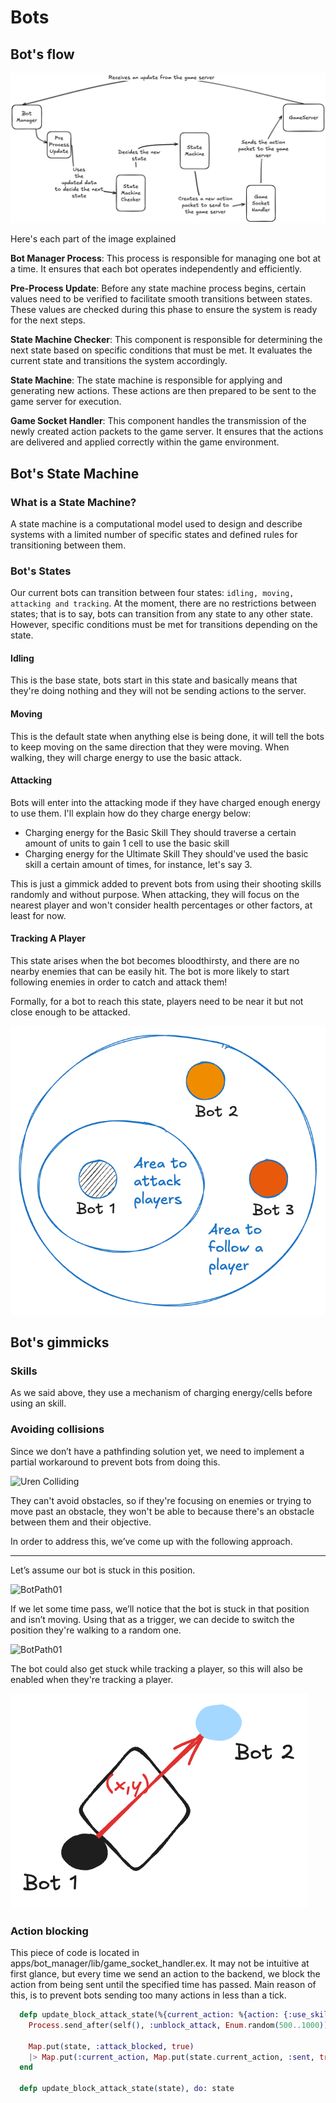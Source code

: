 # Bots

## Bot's flow

![Image showing the workflow of any bot](bots_flow.png)

Here's each part of the image explained

**Bot Manager Process**: This process is responsible for managing one bot at a time. It ensures that each bot operates independently and efficiently.

**Pre-Process Update**: Before any state machine process begins, certain values need to be verified to facilitate smooth transitions between states. These values are checked during this phase to ensure the system is ready for the next steps.

**State Machine Checker**: This component is responsible for determining the next state based on specific conditions that must be met. It evaluates the current state and transitions the system accordingly.

**State Machine**: The state machine is responsible for applying and generating new actions. These actions are then prepared to be sent to the game server for execution.

**Game Socket Handler**: This component handles the transmission of the newly created action packets to the game server. It ensures that the actions are delivered and applied correctly within the game environment.

## Bot's State Machine

### What is a State Machine?

A state machine is a computational model used to design and describe systems with a limited number of specific states and defined rules for transitioning between them.


### Bot's States

Our current bots can transition between four states: `idling, moving, attacking and tracking`. At the moment, there are no restrictions between states; that is to say, bots can transition from any state to any other state. However, specific conditions must be met for transitions depending on the state.

#### Idling

This is the base state, bots start in this state and basically means that they're doing nothing and they will not be sending actions to the server.

#### Moving

This is the default state when anything else is being done, it will tell the bots to keep moving on the same direction that they were moving.
When walking, they will charge energy to use the basic attack.

#### Attacking

Bots will enter into the attacking mode if they have charged enough energy to use them. I'll explain how do they charge energy below:

- Charging energy for the Basic Skill
    They should traverse a certain amount of units to gain 1 cell to use the basic skill
- Charging energy for the Ultimate Skill
    They should've used the basic skill a certain amount of times, for instance, let's say 3.

This is just a gimmick added to prevent bots from using their shooting skills randomly and without purpose. 
When attacking, they will focus on the nearest player and won't consider health percentages or other factors, at least for now.

#### Tracking A Player

This state arises when the bot becomes bloodthirsty, and there are no nearby enemies that can be easily hit. The bot is more likely to start following enemies in order to catch and attack them!

Formally, for a bot to reach this state, players need to be near it but not close enough to be attacked.

![aggresive areas](bots_aggresive_areas.png)

## Bot's gimmicks

### Skills 

As we said above, they use a mechanism of charging energy/cells before using an skill.


### Avoiding collisions

Since we don’t have a pathfinding solution yet, we need to implement a partial workaround to prevent bots from doing this.

![Uren Colliding](bots_colliding.gif)

They can't avoid obstacles, so if they're focusing on enemies or trying to move past an obstacle, they won't be able to because there's an obstacle between them and their objective.

In order to address this, we’ve come up with the following approach.

--- 

Let’s assume our bot is stuck in this position.

![BotPath01](bot_path_01.png)


If we let some time pass, we’ll notice that the bot is stuck in that position and isn’t moving.
Using that as a trigger, we can decide to switch the position they're walking to a random one.

![BotPath01](bot_path_02.png)

The bot could also get stuck while tracking a player, so this will also be enabled when they're tracking a player.

![alt text](bot_path_03.png)

### Action blocking

This piece of code is located in apps/bot_manager/lib/game_socket_handler.ex. It may not be intuitive at first glance, but every time we send an action to the backend, we block the action from being sent until the specified time has passed. Main reason of this, is to prevent bots sending too many actions in less than a tick.

```elixir
  defp update_block_attack_state(%{current_action: %{action: {:use_skill, _, _}, sent: false}} = state) do
    Process.send_after(self(), :unblock_attack, Enum.random(500..1000))

    Map.put(state, :attack_blocked, true)
    |> Map.put(:current_action, Map.put(state.current_action, :sent, true))
  end

  defp update_block_attack_state(state), do: state
```
